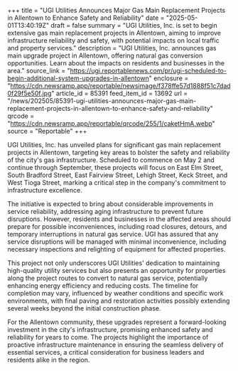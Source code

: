+++
title = "UGI Utilities Announces Major Gas Main Replacement Projects in Allentown to Enhance Safety and Reliability"
date = "2025-05-01T13:40:19Z"
draft = false
summary = "UGI Utilities, Inc. is set to begin extensive gas main replacement projects in Allentown, aiming to improve infrastructure reliability and safety, with potential impacts on local traffic and property services."
description = "UGI Utilities, Inc. announces gas main upgrade project in Allentown, offering natural gas conversion opportunities. Learn about the impacts on residents and businesses in the area."
source_link = "https://ugi.reportablenews.com/pr/ugi-scheduled-to-begin-additional-system-upgrades-in-allentown"
enclosure = "https://cdn.newsramp.app/reportable/newsimage/f378ffe57d1888f51c7dad0f29f5e50f.jpg"
article_id = 85391
feed_item_id = 13692
url = "/news/202505/85391-ugi-utilities-announces-major-gas-main-replacement-projects-in-allentown-to-enhance-safety-and-reliability"
qrcode = "https://cdn.newsramp.app/reportable/qrcode/255/1/caketHmA.webp"
source = "Reportable"
+++

<p>UGI Utilities, Inc. has unveiled plans for significant gas main replacement projects in Allentown, targeting key areas to bolster the safety and reliability of the city's gas infrastructure. Scheduled to commence on May 2 and continue through September, these projects will focus on East Elm Street, South Bradford Street, East Fairview Street, Lehigh Street, Keck Street, and West Tioga Street, marking a critical step in the company's commitment to infrastructure excellence.</p><p>The initiative is expected to bring about considerable improvements in service reliability, addressing aging infrastructure to prevent future disruptions. However, residents and businesses in the affected areas should prepare for possible inconveniences, including road closures, detours, and temporary interruptions in natural gas service. UGI has assured that any service disruptions will be managed with minimal inconvenience, including necessary inspections and relighting of equipment for affected properties.</p><p>This project not only underscores UGI Utilities' dedication to maintaining high-quality utility services but also presents an opportunity for properties along the project routes to convert to natural gas service, potentially enhancing energy efficiency and reducing costs. The timeline for completion may vary, influenced by weather conditions and specific work environments, with final paving and restoration activities possibly extending several weeks beyond the initial construction phase.</p><p>For the Allentown community, these upgrades represent a forward-looking investment in the city's infrastructure, promising enhanced safety and reliability for years to come. The projects highlight the importance of proactive infrastructure maintenance in ensuring the seamless delivery of essential services, a critical consideration for business leaders and residents alike in the region.</p>